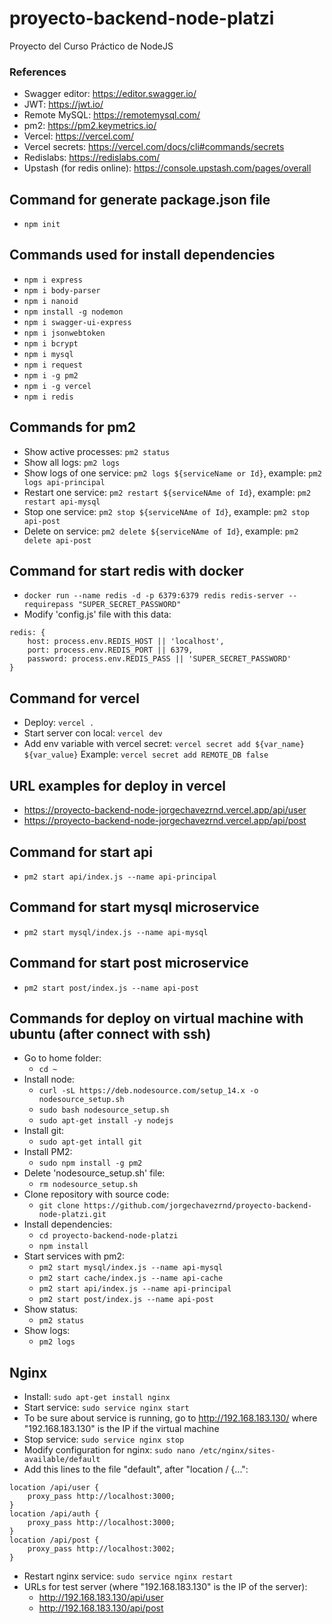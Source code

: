 # proyecto-backend-node-platzi
Proyecto del Curso Práctico de NodeJS

### References
- Swagger editor: https://editor.swagger.io/
- JWT: https://jwt.io/
- Remote MySQL: https://remotemysql.com/
- pm2: https://pm2.keymetrics.io/
- Vercel: https://vercel.com/
- Vercel secrets: https://vercel.com/docs/cli#commands/secrets
- Redislabs: https://redislabs.com/
- Upstash (for redis online): https://console.upstash.com/pages/overall

## Command for generate package.json file
- `npm init`

## Commands used for install dependencies
- `npm i express`
- `npm i body-parser`
- `npm i nanoid`
- `npm install -g nodemon`
- `npm i swagger-ui-express`
- `npm i jsonwebtoken`
- `npm i bcrypt`
- `npm i mysql`
- `npm i request`
- `npm i -g pm2`
- `npm i -g vercel`
- `npm i redis`

## Commands for pm2
- Show active processes: `pm2 status`
- Show all logs: `pm2 logs`
- Show logs of one service: `pm2 logs ${serviceName or Id}`, example: `pm2 logs api-principal`
- Restart one service: `pm2 restart ${serviceNAme of Id}`, example: `pm2 restart api-mysql`
- Stop one service: `pm2 stop ${serviceNAme of Id}`, example: `pm2 stop api-post`
- Delete on service: `pm2 delete ${serviceNAme of Id}`, example: `pm2 delete api-post`

## Command for start redis with docker
- `docker run --name redis -d -p 6379:6379 redis redis-server --requirepass "SUPER_SECRET_PASSWORD"`
- Modify 'config.js' file with this data:
```
redis: {
    host: process.env.REDIS_HOST || 'localhost',
    port: process.env.REDIS_PORT || 6379,
    password: process.env.REDIS_PASS || 'SUPER_SECRET_PASSWORD'
}
```

## Command for vercel
- Deploy: `vercel .`
- Start server con local: `vercel dev`
- Add env variable with vercel secret: `vercel secret add ${var_name} ${var_value}` Example: `vercel secret add REMOTE_DB false`

## URL examples for deploy in vercel
- https://proyecto-backend-node-jorgechavezrnd.vercel.app/api/user
- https://proyecto-backend-node-jorgechavezrnd.vercel.app/api/post

## Command for start api
- `pm2 start api/index.js --name api-principal`

## Command for start mysql microservice
- `pm2 start mysql/index.js --name api-mysql`

## Command for start post microservice
- `pm2 start post/index.js --name api-post`

## Commands for deploy on virtual machine with ubuntu (after connect with ssh)
- Go to home folder:
    - `cd ~`
- Install node:
    - `curl -sL https://deb.nodesource.com/setup_14.x -o nodesource_setup.sh`
    - `sudo bash nodesource_setup.sh`
    - `sudo apt-get install -y nodejs`
- Install git:
    - `sudo apt-get intall git`
- Install PM2:
    - `sudo npm install -g pm2`
- Delete 'nodesource_setup.sh' file:
    - `rm nodesource_setup.sh`
- Clone repository with source code:
    - `git clone https://github.com/jorgechavezrnd/proyecto-backend-node-platzi.git`
- Install dependencies:
    - `cd proyecto-backend-node-platzi`
    - `npm install`
- Start services with pm2:
    - `pm2 start mysql/index.js --name api-mysql`
    - `pm2 start cache/index.js --name api-cache`
    - `pm2 start api/index.js --name api-principal`
    - `pm2 start post/index.js --name api-post`
- Show status:
    - `pm2 status`
- Show logs:
    - `pm2 logs`

## Nginx
- Install: `sudo apt-get install nginx`
- Start service: `sudo service nginx start`
- To be sure about service is running, go to http://192.168.183.130/ where "192.168.183.130" is the IP if the virtual machine
- Stop service: `sudo service nginx stop`
- Modify configuration for nginx: `sudo nano /etc/nginx/sites-available/default`
- Add this lines to the file "default", after "location / {...":
```
location /api/user {
    proxy_pass http://localhost:3000;
}
location /api/auth {
    proxy_pass http://localhost:3000;
}
location /api/post {
    proxy_pass http://localhost:3002;
}
```
- Restart nginx service: `sudo service nginx restart`
- URLs for test server (where "192.168.183.130" is the IP of the server):
    - http://192.168.183.130/api/user
    - http://192.168.183.130/api/post
